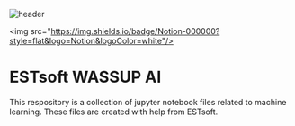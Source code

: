 ![header](https://capsule-render.vercel.app/api?type=wave&color=auto&height=300&section=header&text=capsule%20render&fontSize=90)

<img src="https://img.shields.io/badge/Notion-000000?style=flat&logo=Notion&logoColor=white"/>


# ESTsoft WASSUP AI
This respository is a collection of jupyter notebook files related to machine learning.
These files are created with help from ESTsoft.
